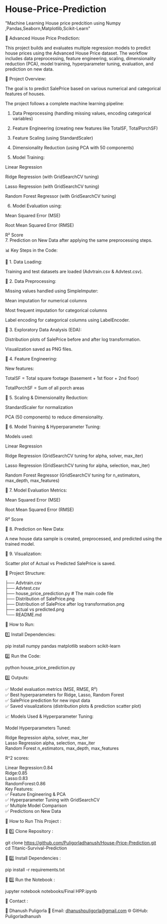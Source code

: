 # House-Price-Prediction  
"Machine Learning House price predcition using Numpy ,Pandas,Seaborn,Matplotlib,Scikit-Learn"  

🏡 Advanced House Price Prediction:  

This project builds and evaluates multiple regression models to predict house prices using the Advanced House Price dataset. The workflow includes data  preprocessing, feature engineering, scaling, dimensionality reduction (PCA), model training, hyperparameter tuning, evaluation, and prediction on new   data.  

📌 Project Overview:  

The goal is to predict SalePrice based on various numerical and categorical features of houses.  
  
The project follows a complete machine learning pipeline:  

1. Data Preprocessing (handling missing values, encoding categorical variables)  


2. Feature Engineering (creating new features like TotalSF, TotalPorchSF)  


3. Feature Scaling (using StandardScaler)  


4. Dimensionality Reduction (using PCA with 50 components)  


5. Model Training:    

Linear Regression  

Ridge Regression (with GridSearchCV tuning)  

Lasso Regression (with GridSearchCV tuning)  

Random Forest Regressor (with GridSearchCV tuning)  



6. Model Evaluation using:  

Mean Squared Error (MSE)  

Root Mean Squared Error (RMSE)  

R² Score  
7. Prediction on New Data after applying the same preprocessing steps.  


📊 Key Steps in the Code:  

🔹 1. Data Loading:  

Training and test datasets are loaded (Advtrain.csv & Advtest.csv).  


🔹 2. Data Preprocessing:  

Missing values handled using SimpleImputer:  

Mean imputation for numerical columns  

Most frequent imputation for categorical columns  


Label encoding for categorical columns using LabelEncoder.  


🔹 3. Exploratory Data Analysis (EDA):  

Distribution plots of SalePrice before and after log transformation.  

Visualization saved as PNG files.  


🔹 4. Feature Engineering:    

New features:  

TotalSF = Total square footage (basement + 1st floor + 2nd floor)  

TotalPorchSF = Sum of all porch areas  



🔹 5. Scaling & Dimensionality Reduction:  

StandardScaler for normalization  

PCA (50 components) to reduce dimensionality.  


🔹 6. Model Training & Hyperparameter Tuning:    

Models used:  

Linear Regression  

Ridge Regression (GridSearchCV tuning for alpha, solver, max_iter)  

Lasso Regression (GridSearchCV tuning for alpha, selection, max_iter)  

Random Forest Regressor (GridSearchCV tuning for n_estimators, max_depth, max_features)  



🔹 7. Model Evaluation Metrics:  

Mean Squared Error (MSE)  

Root Mean Squared Error (RMSE)  

R² Score  


🔹 8. Prediction on New Data:  

A new house data sample is created, preprocessed, and predicted using the trained model.  


🔹 9. Visualization:  

Scatter plot of Actual vs Predicted SalePrice is saved.  

📂 Project Structure:  

├── Advtrain.csv  
├── Advtest.csv  
├── house_price_prediction.py   # The main code file  
├── Distribution of SalePrice.png  
├── Distribution of SalePrice after log transformation.png  
├── actual vs predicted.png  
└── README.md

🚀 How to Run:  

1️⃣ Install Dependencies:  

pip install numpy pandas matplotlib seaborn scikit-learn    

2️⃣ Run the Code:  

python house_price_prediction.py  

3️⃣ Outputs:  

✅ Model evaluation metrics (MSE, RMSE, R²)  
✅ Best hyperparameters for Ridge, Lasso, Random Forest  
✅ SalePrice prediction for new input data  
✅ Saved visualizations (distribution plots & prediction scatter plot)  

📈 Models Used & Hyperparameter Tuning:  

Model	Hyperparameters Tuned:  

Ridge Regression	alpha, solver, max_iter  
Lasso Regression	alpha, selection, max_iter  
Random Forest	n_estimators, max_depth, max_features  

R^2 scores:  

 Linear Regression:0.84  
 Ridge:0.85  
 Lasso:0.83  
 RandomForest:0.86  
 Key Features:    
✅ Feature Engineering & PCA  
✅ Hyperparameter Tuning with GridSearchCV  
✅ Multiple Model Comparison  
✅ Predictions on New Data  

📂 How to Run This Project :

🔹 1️⃣ Clone Repository :

git clone https://github.com/Puligorladhanush/House-Price-Prediction.git
cd Titanic-Survival-Prediction

🔹 2️⃣ Install Dependencies :

pip install -r requirements.txt

🔹 3️⃣ Run the Notebook :

jupyter notebook notebooks/Final HPP.ipynb

📧 Contact :

👤 Dhanush Puligorla
📩 Email: dhanushpuligorla@gmail.com
🌐 GitHub: Puligorladhanush
